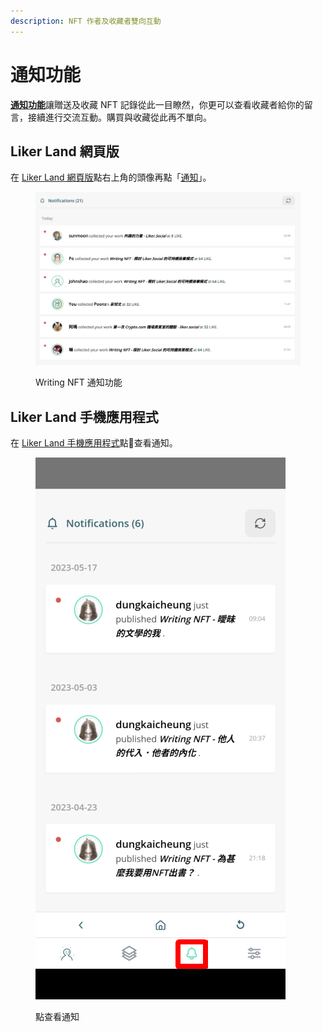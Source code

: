 ```yaml
---
description: NFT 作者及收藏者雙向互動
---
```


# 通知功能

[**通知功能**](https://liker.land/notifications)讓贈送及收藏 NFT 記錄從此一目瞭然，你更可以查看收藏者給你的留言，接續進行交流互動。購買與收藏從此再不單向。

## Liker Land 網頁版

在 [Liker Land 網頁版](https://liker.land/)點右上角的頭像再點「[通知](https://liker.land/notifications)」。

<figure><img src="../../.gitbook/assets/notifications.png" alt=""><figcaption><p>Writing NFT 通知功能</p></figcaption></figure>

## Liker Land 手機應用程式

在 [Liker Land 手機應用程式](../../user-guide/liker-land/download.md)點:bell:查看通知。

<figure><img src="../../.gitbook/assets/Liker Land app Writing NFT 3.png" alt=""><figcaption><p>點查看通知</p></figcaption></figure>
